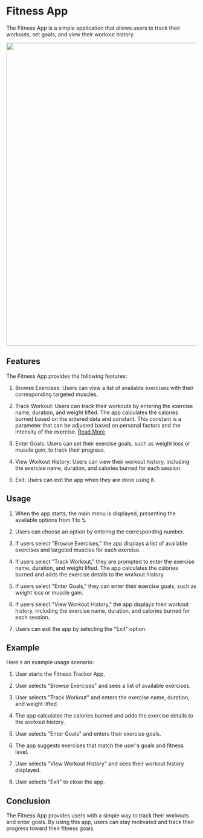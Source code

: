 # Fitness App

The Fitness App is a simple application that allows users to track their workouts, set goals, and view their workout history.

<img width="800" height="800" src="https://github.com/isazHfc/Bootcamp-Project-1-Python/blob/main/Picture1.png">

## Features

The Fitness App provides the following features:

1. Browse Exercises: Users can view a list of available exercises with their corresponding targeted muscles.

2. Track Workout: Users can track their workouts by entering the exercise name, duration, and weight lifted. The app calculates the calories burned based on the entered data and constant. This constant is a parameter that can be adjusted based on personal factors and the intensity of the exercise. [Read More](https://www.verywellfit.com/how-many-calories-you-burn-during-exercise-4111064)

3. Enter Goals: Users can set their exercise goals, such as weight loss or muscle gain, to track their progress.

5. View Workout History: Users can view their workout history, including the exercise name, duration, and calories burned for each session.

6. Exit: Users can exit the app when they are done using it.

## Usage

1. When the app starts, the main menu is displayed, presenting the available options from 1 to 5.

2. Users can choose an option by entering the corresponding number.

3. If users select "Browse Exercises," the app displays a list of available exercises and targeted muscles for each exercise.

4. If users select "Track Workout," they are prompted to enter the exercise name, duration, and weight lifted. The app calculates the calories burned and adds the exercise details to the workout history.

5. If users select "Enter Goals," they can enter their exercise goals, such as weight loss or muscle gain.

6. If users select "View Workout History," the app displays their workout history, including the exercise name, duration, and calories burned for each session.

7. Users can exit the app by selecting the "Exit" option.

## Example

Here's an example usage scenario:

1. User starts the Fitness Tracker App.

2. User selects "Browse Exercises" and sees a list of available exercises.

3. User selects "Track Workout" and enters the exercise name, duration, and weight lifted.

4. The app calculates the calories burned and adds the exercise details to the workout history.

5. User selects "Enter Goals" and enters their exercise goals.

6. The app suggests exercises that match the user's goals and fitness level.

7. User selects "View Workout History" and sees their workout history displayed.

8. User selects "Exit" to close the app.

## Conclusion

The Fitness App provides users with a simple way to track their workouts and enter goals. By using this app, users can stay motivated and track their progress toward their fitness goals.
